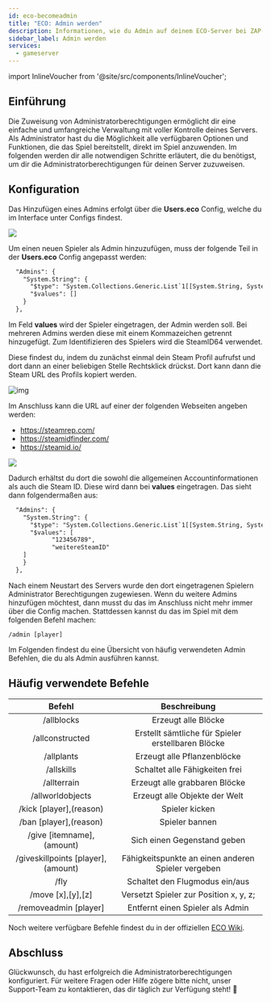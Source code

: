 ```yaml
---
id: eco-becomeadmin
title: "ECO: Admin werden"
description: Informationen, wie du Admin auf deinem ECO-Server bei ZAP-Hosting wirst - ZAP-Hosting.com Dokumentation
sidebar_label: Admin werden
services:
  - gameserver
---
```


import InlineVoucher from '@site/src/components/InlineVoucher';

## Einführung
Die Zuweisung von Administratorberechtigungen ermöglicht dir eine einfache und umfangreiche Verwaltung mit voller Kontrolle deines Servers. Als Administrator hast du die Möglichkeit alle verfügbaren Optionen und Funktionen, die das Spiel bereitstellt, direkt im Spiel anzuwenden. Im folgenden werden dir alle notwendigen Schritte erläutert, die du benötigst, um dir die Administratorberechtigungen für deinen Server zuzuweisen. 
<InlineVoucher />

## Konfiguration

Das Hinzufügen eines Admins erfolgt über die **Users.eco** Config, welche du im Interface unter Configs findest.

![](https://screensaver01.zap-hosting.com/index.php/s/iNJQ8Nk6HjbGHro/preview)



Um einen neuen Spieler als Admin hinzuzufügen, muss der folgende Teil in der **Users.eco** Config angepasst werden:

```xml
  "Admins": {
    "System.String": {
      "$type": "System.Collections.Generic.List`1[[System.String, System.Private.CoreLib]], System.Private.CoreLib",
      "$values": []
    }
  },
```



Im Feld **values** wird der Spieler eingetragen, der Admin werden soll. Bei mehreren Admins werden diese mit einem Kommazeichen getrennt hinzugefügt. Zum Identifizieren des Spielers wird die SteamID64 verwendet. 

Diese findest du, indem du zunächst einmal dein Steam Profil aufrufst und dort dann an einer beliebigen Stelle Rechtsklick drückst. Dort kann dann die Steam URL des Profils kopiert werden.

![img](https://screensaver01.zap-hosting.com/index.php/s/Fk9jDfeqsWS5kNE/preview)



Im Anschluss kann die URL auf einer der folgenden Webseiten angeben werden:

- https://steamrep.com/
- https://steamidfinder.com/
- https://steamid.io/

![](https://screensaver01.zap-hosting.com/index.php/s/WZjtKno2AfrBHDR/preview)



Dadurch erhältst du dort die sowohl die allgemeinen Accountinformationen als auch die Steam ID. Diese wird dann bei **values** eingetragen. Das sieht dann folgendermaßen aus: 

```xml
  "Admins": {
    "System.String": {
      "$type": "System.Collections.Generic.List`1[[System.String, System.Private.CoreLib]], System.Private.CoreLib",
      "$values": [
			"123456789",
			"weitereSteamID"
	]
    }
  },
```



Nach einem Neustart des Servers wurde den dort eingetragenen Spielern Administrator Berechtigungen zugewiesen. Wenn du weitere Admins hinzufügen möchtest, dann musst du das im Anschluss nicht mehr immer über die Config machen. Stattdessen kannst du das im Spiel mit dem folgenden Befehl machen:

```
/admin [player]
```



Im Folgenden findest du eine Übersicht von häufig verwendeten Admin Befehlen, die du als Admin ausführen kannst.



## Häufig verwendete Befehle

|               Befehl               |                    Beschreibung                    |
| :--------------------------------: | :------------------------------------------------: |
|             /allblocks             |                Erzeugt alle Blöcke                 |
|          /allconstructed           | Erstellt sämtliche für Spieler erstellbaren Blöcke |
|             /allplants             |            Erzeugt alle Pflanzenblöcke             |
|             /allskills             |           Schaltet alle Fähigkeiten frei           |
|            /allterrain             |           Erzeugt alle grabbaren Blöcke            |
|          /allworldobjects          |           Erzeugt alle Objekte der Welt            |
|      /kick [player],(reason)       |                   Spieler kicken                   |
|       /ban [player],(reason)       |                   Spieler bannen                   |
|     /give [itemname],(amount)      |            Sich einen Gegenstand geben             |
| /giveskillpoints [player],(amount) | Fähigkeitspunkte an einen anderen Spieler vergeben |
|                /fly                |           Schaltet den Flugmodus ein/aus           |
|         /move [x],[y],[z]          |       Versetzt Spieler zur Position x, y, z;       |
|       /removeadmin [player]        |          Entfernt einen Spieler als Admin          |

Noch weitere verfügbare Befehle findest du in der offiziellen [ECO Wiki](https://eco.gamepedia.com/Chat_Befehls).


## Abschluss

Glückwunsch, du hast erfolgreich die Administratorberechtigungen konfiguriert. Für weitere Fragen oder Hilfe zögere bitte nicht, unser Support-Team zu kontaktieren, das dir täglich zur Verfügung steht! 🙂